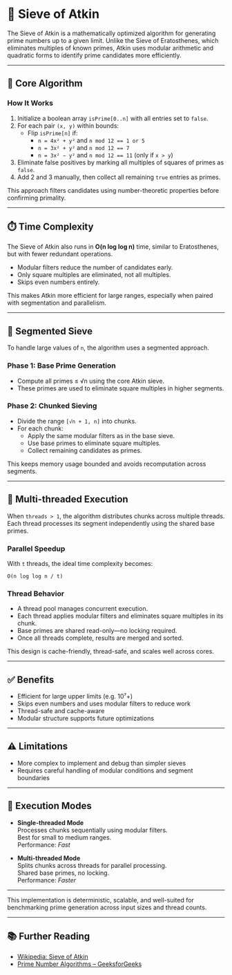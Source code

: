 # 🧠 Sieve of Atkin

The Sieve of Atkin is a mathematically optimized algorithm for generating prime numbers up to a given limit. Unlike the Sieve of Eratosthenes, which eliminates multiples of known primes, Atkin uses modular arithmetic and quadratic forms to identify prime candidates more efficiently.

---

## 📘 Core Algorithm

### How It Works

1. Initialize a boolean array `isPrime[0..n]` with all entries set to `false`.
2. For each pair `(x, y)` within bounds:
    - Flip `isPrime[n]` if:
        - `n = 4x² + y²` and `n mod 12 == 1 or 5`
        - `n = 3x² + y²` and `n mod 12 == 7`
        - `n = 3x² − y²` and `n mod 12 == 11` (only if `x > y`)
3. Eliminate false positives by marking all multiples of squares of primes as `false`.
4. Add 2 and 3 manually, then collect all remaining `true` entries as primes.

This approach filters candidates using number-theoretic properties before confirming primality.

---

## ⏱️ Time Complexity

The Sieve of Atkin also runs in **O(n log log n)** time, similar to Eratosthenes, but with fewer redundant operations.

- Modular filters reduce the number of candidates early.
- Only square multiples are eliminated, not all multiples.
- Skips even numbers entirely.

This makes Atkin more efficient for large ranges, especially when paired with segmentation and parallelism.

---

## 🧩 Segmented Sieve

To handle large values of `n`, the algorithm uses a segmented approach.

### Phase 1: Base Prime Generation

- Compute all primes ≤ √n using the core Atkin sieve.
- These primes are used to eliminate square multiples in higher segments.

### Phase 2: Chunked Sieving

- Divide the range `[√n + 1, n]` into chunks.
- For each chunk:
    - Apply the same modular filters as in the base sieve.
    - Use base primes to eliminate square multiples.
    - Collect remaining candidates as primes.

This keeps memory usage bounded and avoids recomputation across segments.

---

## 🧵 Multi-threaded Execution

When `threads > 1`, the algorithm distributes chunks across multiple threads. Each thread processes its segment independently using the shared base primes.

### Parallel Speedup

With `t` threads, the ideal time complexity becomes:

    O(n log log n / t)

### Thread Behavior

- A thread pool manages concurrent execution.
- Each thread applies modular filters and eliminates square multiples in its chunk.
- Base primes are shared read-only—no locking required.
- Once all threads complete, results are merged and sorted.

This design is cache-friendly, thread-safe, and scales well across cores.

---

## ✅ Benefits

- Efficient for large upper limits (e.g. 10⁷+)
- Skips even numbers and uses modular filters to reduce work
- Thread-safe and cache-aware
- Modular structure supports future optimizations

---

## ⚠️ Limitations

- More complex to implement and debug than simpler sieves
- Requires careful handling of modular conditions and segment boundaries

---

## 🧠 Execution Modes

- **Single-threaded Mode**  
  Processes chunks sequentially using modular filters.  
  Best for small to medium ranges.  
  Performance: *Fast*

- **Multi-threaded Mode**  
  Splits chunks across threads for parallel processing.  
  Shared base primes, no locking.  
  Performance: *Faster*

---

This implementation is deterministic, scalable, and well-suited for benchmarking prime generation across input sizes and thread counts.

---

## 📚 Further Reading

- [Wikipedia: Sieve of Atkin](https://en.wikipedia.org/wiki/Sieve_of_Atkin)
- [Prime Number Algorithms – GeeksforGeeks](https://www.geeksforgeeks.org/prime-number-algorithms/)